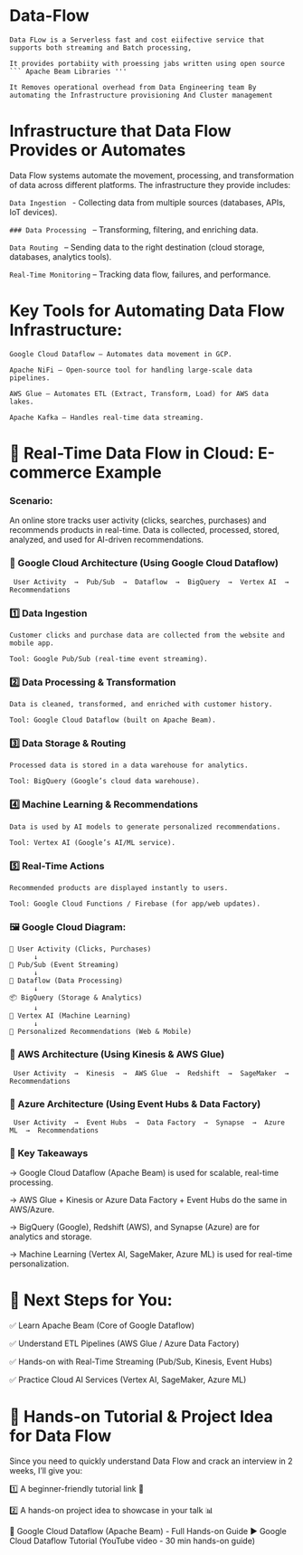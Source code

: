 # Data-Flow 

    Data FLow is a Serverless fast and cost eiifective service that supports both streaming and Batch processing,

    It provides portabiity with proessing jabs written using open source ``` Apache Beam Libraries '''

    It Removes operational overhead from Data Engineering team By automating the Infrastructure provisioning And Cluster management

# Infrastructure that Data Flow Provides or Automates

Data Flow systems automate the movement, processing, and transformation of data across different platforms. The infrastructure they provide includes:

```Data Ingestion ``` - Collecting data from multiple sources (databases, APIs, IoT devices).

```### Data Processing ``` – Transforming, filtering, and enriching data.

```Data Routing ``` – Sending data to the right destination (cloud storage, databases, analytics tools).

``` Real-Time Monitoring ``` – Tracking data flow, failures, and performance.

# Key Tools for Automating Data Flow Infrastructure:

    Google Cloud Dataflow – Automates data movement in GCP.

    Apache NiFi – Open-source tool for handling large-scale data pipelines.

    AWS Glue – Automates ETL (Extract, Transform, Load) for AWS data lakes.
    
    Apache Kafka – Handles real-time data streaming.

# 🛒 Real-Time Data Flow in Cloud: E-commerce Example

### Scenario:
An online store tracks user activity (clicks, searches, purchases) and recommends products in real-time.
Data is collected, processed, stored, analyzed, and used for AI-driven recommendations.

### 📍 Google Cloud Architecture (Using Google Cloud Dataflow)

```
 User Activity  →  Pub/Sub  →  Dataflow  →  BigQuery  →  Vertex AI  →  Recommendations

```
### 1️⃣ Data Ingestion

    Customer clicks and purchase data are collected from the website and mobile app.

    Tool: Google Pub/Sub (real-time event streaming).

### 2️⃣ Data Processing & Transformation

    Data is cleaned, transformed, and enriched with customer history.

    Tool: Google Cloud Dataflow (built on Apache Beam).
    
### 3️⃣ Data Storage & Routing

    Processed data is stored in a data warehouse for analytics.

    Tool: BigQuery (Google’s cloud data warehouse).
    
### 4️⃣ Machine Learning & Recommendations

    Data is used by AI models to generate personalized recommendations.

    Tool: Vertex AI (Google’s AI/ML service).

### 5️⃣ Real-Time Actions

    Recommended products are displayed instantly to users.
    
    Tool: Google Cloud Functions / Firebase (for app/web updates).



### 🖼️ Google Cloud Diagram:

```
📱 User Activity (Clicks, Purchases)
      ↓
📩 Pub/Sub (Event Streaming)
      ↓
🔄 Dataflow (Data Processing)
      ↓
📦 BigQuery (Storage & Analytics)
      ↓
🤖 Vertex AI (Machine Learning)
      ↓
🎯 Personalized Recommendations (Web & Mobile)

```
### 📍 AWS Architecture (Using Kinesis & AWS Glue)

```
 User Activity  →  Kinesis  →  AWS Glue  →  Redshift  →  SageMaker  →  Recommendations

```

### 📍 Azure Architecture (Using Event Hubs & Data Factory)

```
 User Activity  →  Event Hubs  →  Data Factory  →  Synapse  →  Azure ML  →  Recommendations

```

### 📌 Key Takeaways

-> Google Cloud Dataflow (Apache Beam) is used for scalable, real-time processing.

-> AWS Glue + Kinesis or Azure Data Factory + Event Hubs do the same in AWS/Azure.

-> BigQuery (Google), Redshift (AWS), and Synapse (Azure) are for analytics and storage.

-> Machine Learning (Vertex AI, SageMaker, Azure ML) is used for real-time personalization.

# 🚀 Next Steps for You:

✅ Learn Apache Beam (Core of Google Dataflow)

✅ Understand ETL Pipelines (AWS Glue / Azure Data Factory)

✅ Hands-on with Real-Time Streaming (Pub/Sub, Kinesis, Event Hubs)

✅ Practice Cloud AI Services (Vertex AI, SageMaker, Azure ML)



# 🚀 Hands-on Tutorial & Project Idea for Data Flow

Since you need to quickly understand Data Flow and crack an interview in 2 weeks, I’ll give you:

1️⃣ A beginner-friendly tutorial link 🎯

2️⃣ A hands-on project idea to showcase in your talk 📊

🔹 Google Cloud Dataflow (Apache Beam) - Full Hands-on Guide
▶️ Google Cloud Dataflow Tutorial (YouTube video - 30 min hands-on guide)
